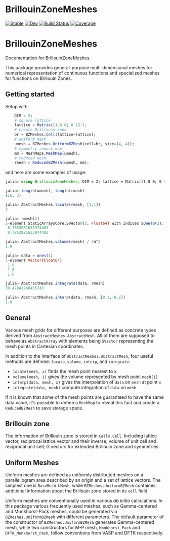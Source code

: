 # BrillouinZoneMeshes

[![Stable](https://img.shields.io/badge/docs-stable-blue.svg)](https://numericalEFT.github.io/BrillouinZoneMeshes.jl/stable)
[![Dev](https://img.shields.io/badge/docs-dev-blue.svg)](https://numericalEFT.github.io/BrillouinZoneMeshes.jl/dev)
[![Build Status](https://github.com/numericalEFT/BrillouinZoneMeshes.jl/actions/workflows/CI.yml/badge.svg?branch=master)](https://github.com/numericalEFT/BrillouinZoneMeshes.jl/actions/workflows/CI.yml?query=branch%3Amaster)
[![Coverage](https://codecov.io/gh/numericalEFT/BrillouinZoneMeshes.jl/branch/master/graph/badge.svg)](https://codecov.io/gh/numericalEFT/BrillouinZoneMeshes.jl)

# BrillouinZoneMeshes

Documentation for [BrillouinZoneMeshes](https://github.com/numericalEFT/BrillouinZoneMeshes.jl).

This package provides general-purpose multi-dimensional meshes for numerical 
representation of continuous functions and specialized meshes 
for functions on Brillouin Zones. 

## Getting started

Setup with:

```julia
    DIM = 2;
    # square lattice
    lattice = Matrix([1.0 0; 0 1]');
    # create Brillouin zone
    br = BZMeshes.Cell(lattice=lattice);
    # uniform mesh
    umesh = BZMeshes.UniformBZMesh(cell=br, size=(4, 4));
    # symmetry reduce map
    mm = MeshMaps.MeshMap(umesh);
    # reduced mesh
    rmesh = ReducedBZMesh(umesh, mm);
```

and here are some examples of usage:

```julia
julia> using BrillouinZoneMeshes; DIM = 2; lattice = Matrix([1.0 0; 0 1]'); br = BZMeshes.Cell(lattice=lattice); umesh = BZMeshes.UniformBZMesh(cell=br, size=(4, 4)); mm = MeshMaps.MeshMap(umesh); rmesh = ReducedBZMesh(umesh, mm);

julia> length(umesh), length(rmesh)
(16, 3)

julia> AbstractMeshes.locate(rmesh, [1,1])
3

julia> rmesh[3]
2-element StaticArraysCore.SVector{2, Float64} with indices SOneTo(2):
 0.7853981633974483
 0.7853981633974483

julia> AbstractMeshes.volume(rmesh) / 4π^2
1.0

julia> data = ones(3)
3-element Vector{Float64}:
 1.0
 1.0
 1.0

julia> AbstractMeshes.integrate(data, rmesh)
39.47841760435743

julia> AbstractMeshes.interp(data, rmesh, [0.3,-0.2])
1.0
```

## General

Various mesh grids for different purposes are defined as concrete types 
derived from `AbstractMeshes.AbstractMesh`. All of them are supposed to 
behave as `AbstractArray` with elements being `SVector` representing the
mesh points in Cartesian coordinates. 

In addition to the interface of `AbstractMeshes.AbstractMesh`, four useful
methods are defined: `locate`, `volume`, `interp`, and `integrate`. 
* `locate(mesh, x)` finds the mesh point nearest to x
* `volume(mesh, i)` gives the volume represented by mesh point `mesh[i]`
* `interp(data, mesh, x)` gives the interpolation of `data` on `mesh` at    point `x`
* `integrate(data, mesh)` compute integration of `data` on `mesh`

If it is known that some of the mesh points are guaranteed to have the same 
data value, it's possible to define a `MeshMap` to reveal this fact and 
create a `ReducedBZMesh` to save storage space.

## Brillouin zone

The information of Brillouin zone is stored in `Cells.Cell`. 
Including lattice vector, reciprocal lattice vector and their inverse;
volume of unit cell and reciprocal unit cell; G vectors for extended 
Brillouin zone and symmetries.

## Uniform Meshes

Uniform meshes are defined as uniformly distributed meshes on a 
parallellogram area described by an origin and a set of lattice vectors.
The simplest one is `BaseMesh.UMesh`, while `BZMeshes.UniformBZMesh` 
containes additional information about the Brillouin zone stored in
its `cell` field. 

Uniform meshes are conventionally used in various _ab initio_ calculations. 
In this package various frequently used meshes, such as Gamma-centered and 
Monkhorst-Pack meshes, could be generated via `BZMeshes.UniformBZMesh` with 
different parameters. The default parameter of the constructor of 
`BZMeshes.UniformBZMesh` generates Gamma-centered mesh, while two constructors
for M-P mesh, `Monkhorst_Pack` and `DFTK_Monkhorst_Pack`, follow conventions
from VASP and DFTK respectively.
